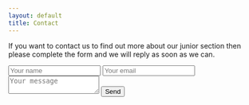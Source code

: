 ```yaml
---
layout: default
title: Contact
---
```


If you want to contact us to find out more about our junior section then please complete the form and we will reply as soon as we can.

<form class="contact" method="POST" action="http://formspree.io/junior.development@calnecomets.co.uk">
  <input class="sender" type="text" placeholder="Your name" name="name" required="required">
  <input class="email" type="email" placeholder="Your email" name="_replyto" required="required">
  <textarea class="message" placeholder="Your message" name="body" required="required"></textarea>
  <input id="send-button" type="submit" value="Send">
  <input type="hidden" name="_subject" value="Junior volleyball contact request" >
  <input type="hidden" name="_next" value="{{ site.url }}">
  <input type="hidden" name="_gotcha" >
</form>
